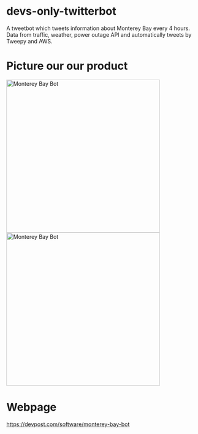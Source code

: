 # devs-only-twitterbot

A tweetbot which tweets information about Monterey Bay every 4 hours. Data from traffic, weather, power outage API and automatically tweets by Tweepy and AWS. 

# Picture our our product

<img src='https://challengepost-s3-challengepost.netdna-ssl.com/photos/production/software_photos/000/881/354/datas/original.png' width='400' alt='Monterey Bay Bot' />

<img src='https://challengepost-s3-challengepost.netdna-ssl.com/photos/production/software_photos/000/880/977/datas/gallery.jpg' width='400' alt='Monterey Bay Bot' />

# Webpage 

https://devpost.com/software/monterey-bay-bot
